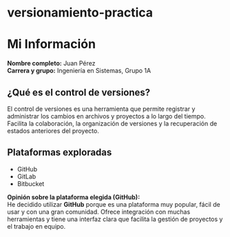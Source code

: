 # versionamiento-practica
# Mi Información

**Nombre completo:** Juan Pérez  
**Carrera y grupo:** Ingeniería en Sistemas, Grupo 1A

## ¿Qué es el control de versiones?

El control de versiones es una herramienta que permite registrar y administrar los cambios en archivos y proyectos a lo largo del tiempo. Facilita la colaboración, la organización de versiones y la recuperación de estados anteriores del proyecto.

## Plataformas exploradas

- GitHub
- GitLab
- Bitbucket

**Opinión sobre la plataforma elegida (GitHub):**  
He decidido utilizar **GitHub** porque es una plataforma muy popular, fácil de usar y con una gran comunidad. Ofrece integración con muchas herramientas y tiene una interfaz clara que facilita la gestión de proyectos y el trabajo en equipo.
